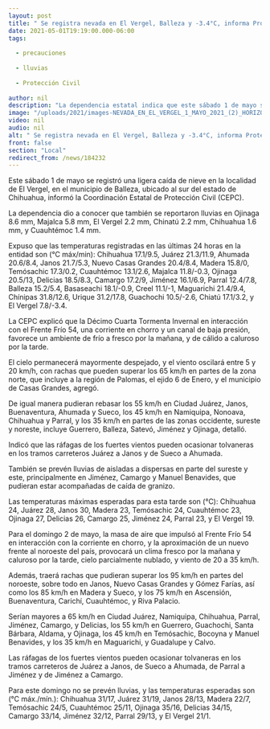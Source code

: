 ```yaml
---
layout: post
title: " Se registra nevada en El Vergel, Balleza y -3.4°C, informa Protección Civil"
date: 2021-05-01T19:19:00.000-06:00
tags:
  
  - precauciones
  
  - lluvias
  
  - Protección Civil
  
author: nil
description: "La dependencia estatal indica que este sábado 1 de mayo se esperan lluvias en Jiménez, Camargo y Manuel Benavides, y posibilidad de caída de granizo; alerta sobre intensos vientos con rachas de 95 km/h durante este domingo 2 de mayo"
image: "/uploads/2021/images-NEVADA_EN_EL_VERGEL_1_MAYO_2021_(2)_HORIZONTAL.jpg"
video: nil
audio: nil
alt: " Se registra nevada en El Vergel, Balleza y -3.4°C, informa Protección Civil"
front: false
section: "Local"
redirect_from: /news/184232
---
```


Este sábado 1 de mayo se registró una ligera caída de nieve en la localidad de El Vergel, en el municipio de Balleza, ubicado al sur del estado de Chihuahua, informó la Coordinación Estatal de Protección Civil (CEPC).

 

La dependencia dio a conocer que también se reportaron lluvias en Ojinaga 8.6 mm, Majalca 5.8 mm, El Vergel 2.2 mm, Chinatú 2.2 mm, Chihuahua 1.6 mm, y Cuauhtémoc 1.4 mm.

 

Expuso que las temperaturas registradas en las últimas 24 horas en la entidad son (°C máx/min): Chihuahua 17.1/9.5, Juárez 21.3/11.9, Ahumada 20.6/8.4, Janos 21.7/5.3, Nuevo Casas Grandes 20.4/8.4, Madera 15.8/0, Temósachic 17.3/0.2, Cuauhtémoc 13.1/2.6, Majalca 11.8/-0.3, Ojinaga 20.5/13, Delicias 18.5/8.3, Camargo 17.2/9, Jiménez 16.1/6.9, Parral 12.4/7.8, Balleza 15.2/5.4, Basaseachi 18.1/-0.9, Creel 11.1/-1, Maguarichi 21.4/9.4, Chínipas 31.8/12.6, Urique 31.2/17.8, Guachochi 10.5/-2.6, Chiatú 17.1/3.2, y El Vergel 7.8/-3.4.

 

La CEPC explicó que la Décimo Cuarta Tormenta Invernal en interacción con el Frente Frío 54, una corriente en chorro y un canal de baja presión, favorece un ambiente de frío a fresco por la mañana, y de cálido a caluroso por la tarde.

 

El cielo permanecerá mayormente despejado, y el viento oscilará entre 5 y 20 km/h, con rachas que pueden superar los 65 km/h en partes de la zona norte, que incluye a la región de Palomas, el ejido 6 de Enero, y el municipio de Casas Grandes, agregó.

 

De igual manera pudieran rebasar los 55 km/h en Ciudad Juárez, Janos, Buenaventura, Ahumada y Sueco, los 45 km/h en Namiquipa, Nonoava, Chihuahua y Parral, y los 35 km/h en partes de las zonas occidente, sureste y noreste, incluye Guerrero, Balleza, Satevó, Jiménez y Ojinaga, detalló.

 

Indicó que las ráfagas de los fuertes vientos pueden ocasionar tolvaneras en los tramos carreteros Juárez a Janos y de Sueco a Ahumada.

 

También se prevén lluvias de aisladas a dispersas en parte del sureste y este, principalmente en Jiménez, Camargo y Manuel Benavides, que pudieran estar acompañadas de caída de granizo.

 

Las temperaturas máximas esperadas para esta tarde son (°C): Chihuahua 24, Juárez 28, Janos 30, Madera 23, Temósachic 24, Cuauhtémoc 23, Ojinaga 27, Delicias 26, Camargo 25, Jiménez 24, Parral 23, y El Vergel 19.

 

Para el domingo 2 de mayo, la masa de aire que impulsó al Frente Frío 54 en interacción con la corriente en chorro, y la aproximación de un nuevo frente al noroeste del país, provocará un clima fresco por la mañana y caluroso por la tarde, cielo parcialmente nublado, y viento de 20 a 35 km/h.

 

Además, traerá rachas que pudieran superar los 95 km/h en partes del noroeste, sobre todo en Janos, Nuevo Casas Grandes y Gómez Farías, así como los 85 km/h en Madera y Sueco, y los 75 km/h en Ascensión, Buenaventura, Carichí, Cuauhtémoc, y Riva Palacio.

 

Serían mayores a 65 km/h en Ciudad Juárez, Namiquipa, Chihuahua, Parral, Jiménez, Camargo, y Delicias, los 55 km/h en Guerrero, Guachochi, Santa Bárbara, Aldama, y Ojinaga, los 45 km/h en Temósachic, Bocoyna y Manuel Benavides, y los 35 km/h en Maguarichi, y Guadalupe y Calvo.

 

Las ráfagas de los fuertes vientos pueden ocasionar tolvaneras en los tramos carreteros de Juárez a Janos, de Sueco a Ahumada, de Parral a Jiménez y de Jiménez a Camargo.

 

Para este domingo no se prevén lluvias, y las temperaturas esperadas son (°C máx./mín.): Chihuahua 31/17, Juárez 31/19, Janos 28/13, Madera 22/7, Temósachic 24/5, Cuauhtémoc 25/11, Ojinaga 35/16, Delicias 34/15, Camargo 33/14, Jiménez 32/12, Parral 29/13, y El Vergel 21/1.